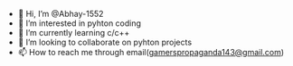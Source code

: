 - 👋 Hi, I’m @Abhay-1552
- 👀 I’m interested in pyhton coding
- 🌱 I’m currently learning c/c++
- 💞️ I’m looking to collaborate on pyhton projects
- 📫 How to reach me through email(gamerspropaganda143@gmail.com)

<!---
Abhay-1552/Abhay-1552 is a ✨ special ✨ repository because its `README.md` (this file) appears on your GitHub profile.
You can click the Preview link to take a look at your changes.
--->
